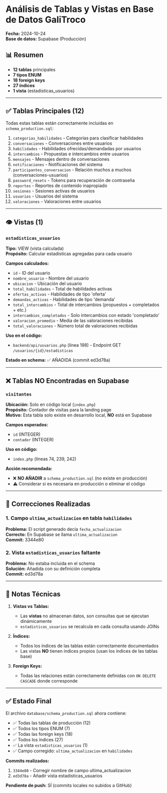 # Análisis de Tablas y Vistas en Base de Datos GaliTroco

**Fecha:** 2024-10-24  
**Base de datos:** Supabase (Producción)

## 📊 Resumen

- **12 tablas** principales
- **7 tipos ENUM**
- **18 foreign keys**
- **27 índices**
- **1 vista** (estadisticas_usuarios)

---

## ✅ Tablas Principales (12)

Todas estas tablas están correctamente incluidas en `schema_production.sql`:

1. `categorias_habilidades` - Categorías para clasificar habilidades
2. `conversaciones` - Conversaciones entre usuarios
3. `habilidades` - Habilidades ofrecidas/demandadas por usuarios
4. `intercambios` - Propuestas e intercambios entre usuarios
5. `mensajes` - Mensajes dentro de conversaciones
6. `notificaciones` - Notificaciones del sistema
7. `participantes_conversacion` - Relación muchos a muchos (conversaciones-usuarios)
8. `password_resets` - Tokens para recuperación de contraseña
9. `reportes` - Reportes de contenido inapropiado
10. `sesiones` - Sesiones activas de usuarios
11. `usuarios` - Usuarios del sistema
12. `valoraciones` - Valoraciones entre usuarios

---

## 👁️ Vistas (1)

### `estadisticas_usuarios`

**Tipo:** VIEW (vista calculada)  
**Propósito:** Calcular estadísticas agregadas para cada usuario

**Campos calculados:**
- `id` - ID del usuario
- `nombre_usuario` - Nombre del usuario
- `ubicacion` - Ubicación del usuario
- `total_habilidades` - Total de habilidades activas
- `ofertas_activas` - Habilidades de tipo 'oferta'
- `demandas_activas` - Habilidades de tipo 'demanda'
- `total_intercambios` - Total de intercambios (propuestos + completados + etc.)
- `intercambios_completados` - Solo intercambios con estado 'completado'
- `valoracion_promedio` - Media de las valoraciones recibidas
- `total_valoraciones` - Número total de valoraciones recibidas

**Uso en el código:**
- `backend/api/usuarios.php` (línea 198) - Endpoint GET `/usuarios/{id}/estadisticas`

**Estado en schema:** ✅ AÑADIDA (commit ed3d78a)

---

## ❌ Tablas NO Encontradas en Supabase

### `visitantes`

**Ubicación:** Solo en código local (`index.php`)  
**Propósito:** Contador de visitas para la landing page  
**Motivo:** Esta tabla solo existe en desarrollo local, **NO** está en Supabase  

**Campos esperados:**
- `id` (INTEGER)
- `contador` (INTEGER)

**Uso en código:**
- `index.php` (líneas 74, 239, 242)

**Acción recomendada:** 
- ❌ **NO AÑADIR** a `schema_production.sql` (no existe en producción)
- ⚠️ Considerar si es necesaria en producción o eliminar el código

---

## 🔧 Correcciones Realizadas

### 1. Campo `ultima_actualizacion` en tabla `habilidades`

**Problema:** El script generado decía `fecha_actualizacion`  
**Correcto:** En Supabase se llama `ultima_actualizacion`  
**Commit:** 3344e80

### 2. Vista `estadisticas_usuarios` faltante

**Problema:** No estaba incluida en el schema  
**Solución:** Añadida con su definición completa  
**Commit:** ed3d78a

---

## 📝 Notas Técnicas

1. **Vistas vs Tablas:**
   - Las **vistas** no almacenan datos, son consultas que se ejecutan dinámicamente
   - `estadisticas_usuarios` se recalcula en cada consulta usando JOINs

2. **Índices:**
   - Todos los índices de las tablas están correctamente documentados
   - Las vistas **NO** tienen índices propios (usan los índices de las tablas base)

3. **Foreign Keys:**
   - Todas las relaciones están correctamente definidas con `ON DELETE CASCADE` donde corresponde

---

## ✅ Estado Final

El archivo `database/schema_production.sql` ahora contiene:

- ✅ Todas las tablas de producción (12)
- ✅ Todos los tipos ENUM (7)
- ✅ Todas las foreign keys (18)
- ✅ Todos los índices (27)
- ✅ La vista `estadisticas_usuarios` (1)
- ✅ Campo corregido: `ultima_actualizacion` en `habilidades`

**Commits realizados:**
1. `3344e80` - Corregir nombre de campo ultima_actualizacion
2. `ed3d78a` - Añadir vista estadisticas_usuarios

**Pendiente de push:** SÍ (commits locales no subidos a GitHub)
